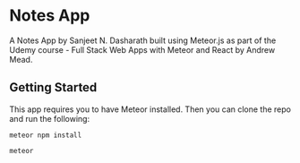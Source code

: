 # Notes App

A Notes App by Sanjeet N. Dasharath built using Meteor.js as part of the Udemy course - Full Stack Web Apps with Meteor and React by Andrew Mead.

## Getting Started

This app requires you to have Meteor installed. Then you can clone the repo and run the following:

```
meteor npm install
```

```
meteor
```
